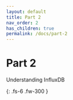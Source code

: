 ```yaml
---
layout: default
title: Part 2
nav_order: 2
has_children: true
permalink: /docs/part-2
---
```


# Part 2

Understanding InfluxDB

{: .fs-6 .fw-300 }
